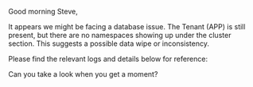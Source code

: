 Good morning Steve,

It appears we might be facing a database issue. The Tenant (APP) is still present, but there are no namespaces showing up under the cluster section. This suggests a possible data wipe or inconsistency.

Please find the relevant logs and details below for reference:

Can you take a look when you get a moment?